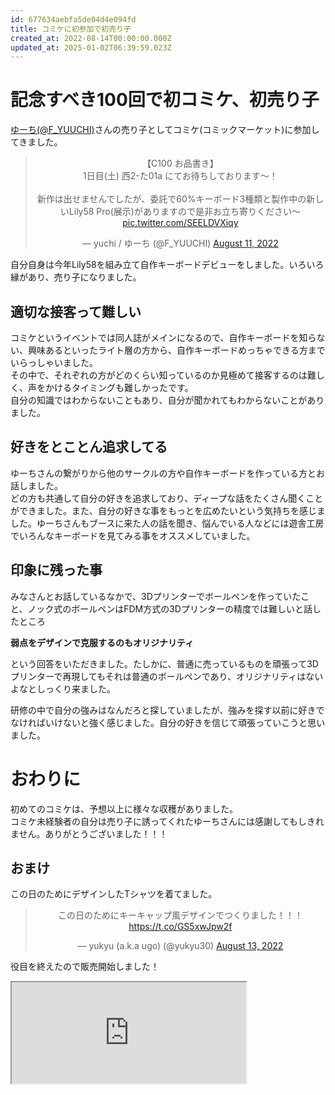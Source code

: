 ```yaml
---
id: 677634aebfa5de04d4e094fd
title: コミケに初参加で初売り子
created_at: 2022-08-14T00:00:00.000Z
updated_at: 2025-01-02T06:39:59.023Z
---
```


<h1>記念すべき100回で初コミケ、初売り子</h1>
<p><a href="https://twitter.com/F_YUUCHI">ゆーち(@F_YUUCHI)</a>さんの売り子としてコミケ(コミックマーケット)に参加してきました。</p>
<blockquote class="twitter-tweet" data-dnt="true" align="center"><p lang="ja" dir="ltr">【C100 お品書き】<br>1日目(土) 西2-た01a にてお待ちしております〜！<br><br>新作は出せませんでしたが、委託で60%キーボード3種類と製作中の新しいLily58 Pro(展示)がありますので是非お立ち寄りください〜 <a href="https://t.co/SEELDVXiqy">pic.twitter.com/SEELDVXiqy</a></p>&mdash; yuchi / ゆーち (@F_YUUCHI) <a href="https://twitter.com/F_YUUCHI/status/1557708900069408768?ref_src=twsrc%5Etfw">August 11, 2022</a></blockquote>
<script async src="https://platform.twitter.com/widgets.js" charset="utf-8"></script>
<p>自分自身は今年Lily58を組み立て自作キーボードデビューをしました。いろいろ縁があり、売り子になりました。</p>
<h2>適切な接客って難しい</h2>
<p>コミケというイベントでは同人誌がメインになるので、自作キーボードを知らない、興味あるといったライト層の方から、自作キーボードめっちゃできる方までいらっしゃいました。<br>
その中で、それぞれの方がどのくらい知っているのか見極めて接客するのは難しく、声をかけるタイミングも難しかったです。<br>
自分の知識ではわからないこともあり、自分が聞かれてもわからないことがありました。</p>
<h2>好きをとことん追求してる</h2>
<p>ゆーちさんの繋がりから他のサークルの方や自作キーボードを作っている方とお話しました。<br>
どの方も共通して自分の好きを追求しており、ディープな話をたくさん聞くことができました。また、自分の好きな事をもっとを広めたいという気持ちを感じました。ゆーちさんもブースに来た人の話を聞き、悩んでいる人などには遊舎工房でいろんなキーボードを見てみる事をオススメしていました。</p>
<h2>印象に残った事</h2>
<p>みなさんとお話しているなかで、3Dプリンターでボールペンを作っていたこと、ノック式のボールペンはFDM方式の3Dプリンターの精度では難しいと話したところ</p>
<p><strong>弱点をデザインで克服するのもオリジナリティ</strong></p>
<p>という回答をいただきました。たしかに、普通に売っているものを頑張って3Dプリンターで再現してもそれは普通のボールペンであり、オリジナリティはないよなとしっくり来ました。</p>
<p>研修の中で自分の強みはなんだろと探していましたが、強みを探す以前に好きでなければいけないと強く感じました。自分の好きを信じて頑張っていこうと思いました。</p>
<h1>おわりに</h1>
<p>初めてのコミケは、予想以上に様々な収穫がありました。<br>
コミケ未経験者の自分は売り子に誘ってくれたゆーちさんには感謝してもしきれません。ありがとうございました！！！</p>
<h2>おまけ</h2>
<p>この日のためにデザインしたTシャツを着てました。</p>
<blockquote class="twitter-tweet" data-dnt="true" align="center"><p lang="ja" dir="ltr">この日のためにキーキャップ風デザインでつくりました！！！ <a href="https://t.co/GS5xwJpw2f">https://t.co/GS5xwJpw2f</a></p>&mdash; yukyu (a.k.a ugo) (@yukyu30) <a href="https://twitter.com/yukyu30/status/1558264769303707649?ref_src=twsrc%5Etfw">August 13, 2022</a></blockquote>
<script async src="https://platform.twitter.com/widgets.js" charset="utf-8"></script>
<p>役目を終えたので販売開始しました！</p>
<iframe height="162" width="375" src="https://suzuri.jp/yukyu30/10545628/dry-t-shirt/l/white/embed"></iframe>